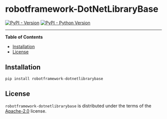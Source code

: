 # robotframework-DotNetLibraryBase

[![PyPI - Version](https://img.shields.io/pypi/v/robotframework-dotnetlibrarybase.svg)](https://pypi.org/project/robotframework-dotnetlibrarybase)
[![PyPI - Python Version](https://img.shields.io/pypi/pyversions/robotframework-dotnetlibrarybase.svg)](https://pypi.org/project/robotframework-dotnetlibrarybase)

-----

**Table of Contents**

- [Installation](#installation)
- [License](#license)

## Installation

```console
pip install robotframework-dotnetlibrarybase
```

## License

`robotframework-dotnetlibrarybase` is distributed under the terms of the [Apache-2.0](https://spdx.org/licenses/Apache-2.0.html) license.
